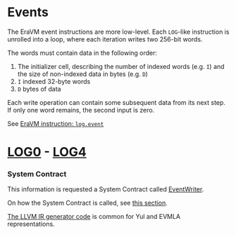 # Events

The EraVM event instructions are more low-level. Each `LOG`-like instruction is unrolled into a loop, where each iteration writes two 256-bit words.

The words must contain data in the following order:
1. The initializer cell, describing the number of indexed words (e.g. `I`) and the size of non-indexed data in bytes (e.g. `D`)
2. `I` indexed 32-byte words
3. `D` bytes of data

Each write operation can contain some subsequent data from its next step. If only one word remains, the second input is zero.

See [EraVM instruction: `log.event`](https://matter-labs.github.io/eravm-spec/spec.html#EventDefinition)

# [LOG0](https://www.evm.codes/#a0?fork=shanghai) - [LOG4](https://www.evm.codes/#a4?fork=shanghai)

### System Contract

This information is requested a System Contract called [EventWriter](https://github.com/matter-labs/system-contracts/blob/main/contracts/EventWriter.sol).

On how the System Contract is called, see [this section](../../system_contracts.md#event-handler).

[The LLVM IR generator code](https://github.com/matter-labs/era-compiler-llvm-context/blob/main/src/eravm/evm/event.rs#L20) is common for Yul and EVMLA representations.

